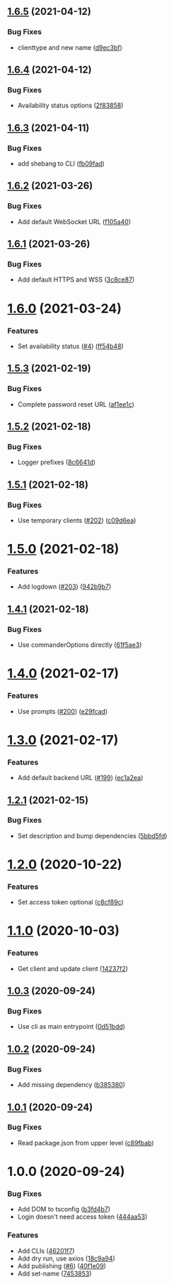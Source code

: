 ## [1.6.5](https://github.com/ffflorian/wire-cli/compare/v1.6.4...v1.6.5) (2021-04-12)


### Bug Fixes

* clienttype and new name ([d9ec3bf](https://github.com/ffflorian/wire-cli/commit/d9ec3bf98242d7ee61255f6f5acfcf3e581ab1d2))

## [1.6.4](https://github.com/ffflorian/wire-cli/compare/v1.6.3...v1.6.4) (2021-04-12)


### Bug Fixes

* Availability status options ([2f83858](https://github.com/ffflorian/wire-cli/commit/2f8385861e359c407c623fd86286d649d9c9bb19))

## [1.6.3](https://github.com/ffflorian/wire-cli/compare/v1.6.2...v1.6.3) (2021-04-11)


### Bug Fixes

* add shebang to CLI ([fb09fad](https://github.com/ffflorian/wire-cli/commit/fb09fad4ce7524c94c118a5631979a552129755c))

## [1.6.2](https://github.com/ffflorian/wire-cli/compare/v1.6.1...v1.6.2) (2021-03-26)


### Bug Fixes

* Add default WebSocket URL ([f105a40](https://github.com/ffflorian/wire-cli/commit/f105a4085dec1b9668f32b0854f4880e75a804ce))

## [1.6.1](https://github.com/ffflorian/wire-cli/compare/v1.6.0...v1.6.1) (2021-03-26)


### Bug Fixes

* Add default HTTPS and WSS ([3c8ce87](https://github.com/ffflorian/wire-cli/commit/3c8ce87774c7341b1d6ea45904547e7cdb62c753))

# [1.6.0](https://github.com/ffflorian/wire-cli/compare/v1.5.3...v1.6.0) (2021-03-24)


### Features

* Set availability status ([#4](https://github.com/ffflorian/wire-cli/issues/4)) ([ff54b48](https://github.com/ffflorian/wire-cli/commit/ff54b48718603bfae6d3e7888f1ec9125a40460a))

## [1.5.3](https://github.com/ffflorian/wire-cli/compare/v1.5.2...v1.5.3) (2021-02-19)


### Bug Fixes

* Complete password reset URL ([af1ee1c](https://github.com/ffflorian/wire-cli/commit/af1ee1ceeb54dbc2cccdfe508d916526b3df76da))

## [1.5.2](https://github.com/ffflorian/wire-cli/compare/v1.5.1...v1.5.2) (2021-02-18)


### Bug Fixes

* Logger prefixes ([8c6641d](https://github.com/ffflorian/wire-cli/commit/8c6641ddcac52a22e1016ee93c1b50417dc3a07e))

## [1.5.1](https://github.com/ffflorian/wire-cli/compare/v1.5.0...v1.5.1) (2021-02-18)


### Bug Fixes

* Use temporary clients ([#202](https://github.com/ffflorian/wire-cli/issues/202)) ([c09d6ea](https://github.com/ffflorian/wire-cli/commit/c09d6eac2bc2c9744479a7b8cd95cf14b4dd9971))

# [1.5.0](https://github.com/ffflorian/wire-cli/compare/v1.4.1...v1.5.0) (2021-02-18)


### Features

* Add logdown ([#203](https://github.com/ffflorian/wire-cli/issues/203)) ([942b9b7](https://github.com/ffflorian/wire-cli/commit/942b9b7780993ec1ec2c8f30534ae948f4cb3817))

## [1.4.1](https://github.com/ffflorian/wire-cli/compare/v1.4.0...v1.4.1) (2021-02-18)


### Bug Fixes

* Use commanderOptions directly ([61f5ae3](https://github.com/ffflorian/wire-cli/commit/61f5ae3ef2e17b5e70bce20b8d7df9b99ca27b88))

# [1.4.0](https://github.com/ffflorian/wire-cli/compare/v1.3.0...v1.4.0) (2021-02-17)


### Features

* Use prompts ([#200](https://github.com/ffflorian/wire-cli/issues/200)) ([e29fcad](https://github.com/ffflorian/wire-cli/commit/e29fcad3dc4658c6610ee1a68df45750298d3519))

# [1.3.0](https://github.com/ffflorian/wire-cli/compare/v1.2.1...v1.3.0) (2021-02-17)


### Features

* Add default backend URL ([#199](https://github.com/ffflorian/wire-cli/issues/199)) ([ec1a2ea](https://github.com/ffflorian/wire-cli/commit/ec1a2ea501f3d770838d84e6390653b10dfdabfa))

## [1.2.1](https://github.com/ffflorian/wire-cli/compare/v1.2.0...v1.2.1) (2021-02-15)


### Bug Fixes

* Set description and bump dependencies ([5bbd5fd](https://github.com/ffflorian/wire-cli/commit/5bbd5fd59fbbf63047e656642767bb32a9018799))

# [1.2.0](https://github.com/ffflorian/wire-cli/compare/v1.1.0...v1.2.0) (2020-10-22)


### Features

* Set access token optional ([c8cf89c](https://github.com/ffflorian/wire-cli/commit/c8cf89cbeec2c19f6ae8f51b25b34ba7278a313a))

# [1.1.0](https://github.com/ffflorian/wire-cli/compare/v1.0.3...v1.1.0) (2020-10-03)


### Features

* Get client and update client ([14237f2](https://github.com/ffflorian/wire-cli/commit/14237f24bd7cef42847bc67efeecbdde3bb04c5f))

## [1.0.3](https://github.com/ffflorian/wire-cli/compare/v1.0.2...v1.0.3) (2020-09-24)


### Bug Fixes

* Use cli as main entrypoint ([0d51bdd](https://github.com/ffflorian/wire-cli/commit/0d51bdd14758a0fa7ec2dccd2ac6eb3fbb127c67))

## [1.0.2](https://github.com/ffflorian/wire-cli/compare/v1.0.1...v1.0.2) (2020-09-24)


### Bug Fixes

* Add missing dependency ([b385380](https://github.com/ffflorian/wire-cli/commit/b3853806f03ea2681a2fc5b114326f846a4e4f23))

## [1.0.1](https://github.com/ffflorian/wire-cli/compare/v1.0.0...v1.0.1) (2020-09-24)


### Bug Fixes

* Read package.json from upper level ([c89fbab](https://github.com/ffflorian/wire-cli/commit/c89fbaba5e7580eb3806b877463ae19b5ea7e4d1))

# 1.0.0 (2020-09-24)


### Bug Fixes

* Add DOM to tsconfig ([b3fd4b7](https://github.com/ffflorian/wire-cli/commit/b3fd4b7d4e8276807d1d4b17e9a846cec7b8bb3f))
* Login doesn't need access token ([444aa53](https://github.com/ffflorian/wire-cli/commit/444aa5343b656ca9d0d7d1b3814fa9799e877869))


### Features

* Add CLIs ([46201f7](https://github.com/ffflorian/wire-cli/commit/46201f7e98abd854cc3121ded84c5479380490ca))
* Add dry run, use axios ([18c9a94](https://github.com/ffflorian/wire-cli/commit/18c9a941e9e8bf92fb22125ce5c632dbe902ba34))
* Add publishing ([#6](https://github.com/ffflorian/wire-cli/issues/6)) ([40f1e09](https://github.com/ffflorian/wire-cli/commit/40f1e09f814fed8273fbd19f3a1558b51974d1f1))
* Add set-name ([7453853](https://github.com/ffflorian/wire-cli/commit/74538532507aaccd6efb1b644e639d4d02ea8c7e))
